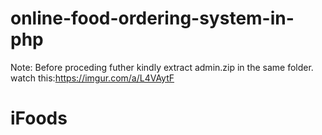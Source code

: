 # online-food-ordering-system-in-php
Note: Before proceding futher kindly extract admin.zip in the same folder.
watch this:https://imgur.com/a/L4VAytF
# iFoods
